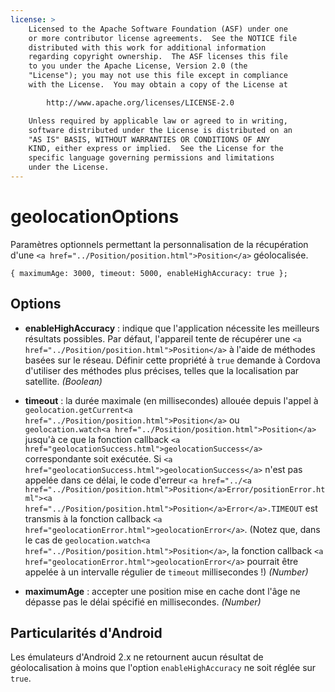 ```yaml
---
license: >
    Licensed to the Apache Software Foundation (ASF) under one
    or more contributor license agreements.  See the NOTICE file
    distributed with this work for additional information
    regarding copyright ownership.  The ASF licenses this file
    to you under the Apache License, Version 2.0 (the
    "License"); you may not use this file except in compliance
    with the License.  You may obtain a copy of the License at

        http://www.apache.org/licenses/LICENSE-2.0

    Unless required by applicable law or agreed to in writing,
    software distributed under the License is distributed on an
    "AS IS" BASIS, WITHOUT WARRANTIES OR CONDITIONS OF ANY
    KIND, either express or implied.  See the License for the
    specific language governing permissions and limitations
    under the License.
---
```


# geolocationOptions

Paramètres optionnels permettant la personnalisation de la récupération d'une `<a href="../Position/position.html">Position</a>` géolocalisée.

    { maximumAge: 3000, timeout: 5000, enableHighAccuracy: true };
    

## Options

*   **enableHighAccuracy** : indique que l'application nécessite les meilleurs résultats possibles. Par défaut, l'appareil tente de récupérer une `<a href="../Position/position.html">Position</a>` à l'aide de méthodes basées sur le réseau. Définir cette propriété à `true` demande à Cordova d'utiliser des méthodes plus précises, telles que la localisation par satellite. *(Boolean)*

*   **timeout** : la durée maximale (en millisecondes) allouée depuis l'appel à `geolocation.getCurrent<a href="../Position/position.html">Position</a>` ou `geolocation.watch<a href="../Position/position.html">Position</a>` jusqu'à ce que la fonction callback `<a href="geolocationSuccess.html">geolocationSuccess</a>` correspondante soit exécutée. Si `<a href="geolocationSuccess.html">geolocationSuccess</a>` n'est pas appelée dans ce délai, le code d'erreur `<a href="../<a href="../Position/position.html">Position</a>Error/positionError.html"><a href="../Position/position.html">Position</a>Error</a>.TIMEOUT` est transmis à la fonction callback `<a href="geolocationError.html">geolocationError</a>`. (Notez que, dans le cas de `geolocation.watch<a href="../Position/position.html">Position</a>`, la fonction callback `<a href="geolocationError.html">geolocationError</a>` pourrait être appelée à un intervalle régulier de `timeout` millisecondes !) *(Number)*

*   **maximumAge** : accepter une position mise en cache dont l'âge ne dépasse pas le délai spécifié en millisecondes. *(Number)*

## Particularités d'Android

Les émulateurs d'Android 2.x ne retournent aucun résultat de géolocalisation à moins que l'option `enableHighAccuracy` ne soit réglée sur `true`.